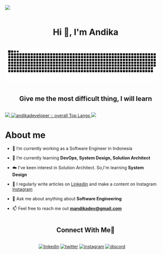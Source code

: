 
<!--horizontal divider(gradiant)-->
<img src="https://user-images.githubusercontent.com/73097560/115834477-dbab4500-a447-11eb-908a-139a6edaec5c.gif">

<!-- Hello-->
<div id="user-content-toc">
  <ul align="center">
    <summary><h1 style="display: inline-block">Hi 👋, I'm Andika</h1></summary>
  </ul>
</div>

<!--- Snake Animation -->
<div align="center">
  <a href="https://github.com/andikadeveloper">
    <img src="/resources/grid-snake.svg" alt="snake" />
  </a>
</div>

<!-- Quote -->
<div id="user-content-toc">
  <ul align="center">
    <summary><h2 style="display: inline-block">Give me the most difficult thing, I will learn</h2></summary>
  </ul>
</div>

<!-- Statistics -->
<p>
  <a href="https://github.com/andikadeveloper">
    <img width="33%" src="https://github-readme-streak-stats.herokuapp.com/?user=andikadeveloper&theme=gruvbox&hide_border=true">
    <img width="33%" src="https://github-readme-stats.vercel.app/api/top-langs/?username=andikadeveloper&langs_count=6&theme=gruvbox&layout=compact&hide_border=true" alt="andikadeveloper :: overall Top Langs">
    <img width="33%" src="https://github-readme-stats.vercel.app/api?username=andikadeveloper&show_icons=true&theme=gruvbox&hide_border=true">
  </a>
</p>

<!--Intro start-->
# About me
- 🔭 I’m currently working as a Software Engineer in Indonesia

- 🌱 I’m currently learning **DevOps, System Design, Solution Architect**

- ☁️ I've keen interest in Solution Architect. So,I'm learning **System Design**

- 📝 I regularly write articles on [Linkedin](https://www.linkedin.com/in/andikadeveloper/) and make a content on Instagram [Instagram](https://www.instagram.com/andikadeveloper)

- 💬 Ask me about anything about **Software Engineering**

- 📫 Feel free to reach me out **mandikadev@gmail.com**
<!--Intro end-->

<!-- Connect with me -->
<!--h2 without bottom border-->
<div id="user-content-toc">
  <ul align="center">
    <summary><h2 style="display: inline-block">Connect With Me🤝</h2></summary>
  </ul>
</div>

<!--icons and links-->
<p align="center">
<a href="https://www.linkedin.com/in/andikadeveloper/" target="blank"><img align="center" src="https://user-images.githubusercontent.com/88904952/234979284-68c11d7f-1acc-4f0c-ac78-044e1037d7b0.png" alt="linkedin" height="50" width="50" /></a>
<a href="https://twitter.com/andikadeveloper" target="blank"><img align="center" src="https://user-images.githubusercontent.com/88904952/234980676-61bfb021-ecc8-48f7-88e6-34c1b06c4a58.png" alt="twitter" height="50" width="50" /></a> 
<a href="https://www.instagram.com/andikadeveloper/" target="blank"><img align="center" src="https://user-images.githubusercontent.com/88904952/234981169-2dd1e58f-4b7e-468c-8213-034ba62156c3.png" alt="instagram" height="50" width="50" /></a>
<a href="https://discord.gg/andikadeveloper" target="blank"><img align="center" src="https://user-images.githubusercontent.com/88904952/234982627-019fd336-6248-453c-9b05-97c13fd1d207.png" alt="discord" height="50" width="50" /></a>
  
</p>
